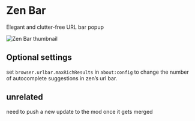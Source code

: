 # Zen Bar

Elegant and clutter-free URL bar popup

![Zen Bar thumbnail](https://github.com/user-attachments/assets/a2317075-6a7c-4268-a9e9-e19ccc371742)

## Optional settings

set ``browser.urlbar.maxRichResults`` in ``about:config`` to change the number of autocomplete suggestions in zen’s url bar.

## unrelated

need to push a new update to the mod once it gets merged
